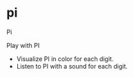 # pi
Pi

Play with PI
 * Visualize PI in color for each digit.
 * Listen to PI with a sound for each digit. 
